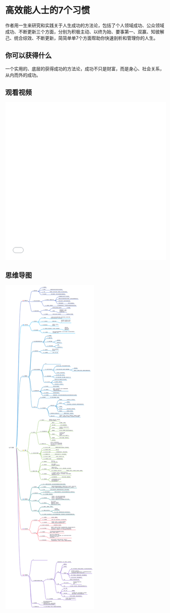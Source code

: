 # 高效能人士的7个习惯
作者用一生来研究和实践关于人生成功的方法论，包括了个人领域成功、公众领域成功、不断更新三个方面，分别为积极主动、以终为始、要事第一、双赢、知彼解己、统合综效、不断更新，简简单单7个方面帮助你快速剖析和管理你的人生。

## 你可以获得什么
一个实用的、底层的获得成功的方法论，成功不只是财富，而是身心、社会关系，从内而外的成功。

## 观看视频
<iframe height=498 width=510 src="//player.bilibili.com/player.html?aid=948729195&bvid=BV1Qs4y1p7db&cid=988763395&page=1" scrolling="no" border="0" frameborder="no" framespacing="0" allowfullscreen="true"> </iframe>

## 思维导图
![点击查看思维导图](asset/7habit.svg)